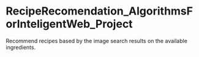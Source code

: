 # RecipeRecomendation_AlgorithmsForInteligentWeb_Project
Recommend recipes based by the image search results on the available ingredients.
